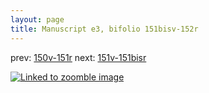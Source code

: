 ```yaml
---
layout: page
title: Manuscript e3, bifolio 151bisv-152r
---
```


prev: [150v-151r](../150v-151r/) next: [151v-151bisr](../151v-151bisr/)



[![Linked to zoomble image](http://www.homermultitext.org/iipsrv?IIIF=/project/homer/pyramidal/deepzoom/hmt/e3bifolio/v1/vb_151bisv_152r.tif/full/2000,/0/default.jpg)](http://www.homermultitext.org/ict2/?urn=urn:cite2:hmt:e3bifolio.v1:vb_151bisv_152r)

